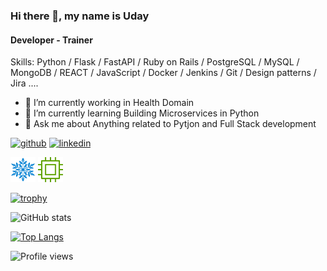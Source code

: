 ### Hi there 👋, my name is Uday
#### Developer - Trainer

Skills: Python / Flask / FastAPI / Ruby on Rails / PostgreSQL / MySQL / MongoDB / REACT / JavaScript / Docker / Jenkins / Git / Design patterns / Jira ....

- 🔭 I’m currently working in Health Domain
- 🌱 I’m currently learning Building Microservices in Python
- 💬 Ask me about Anything related to Pytjon and Full Stack development 


[<img src='https://cdn.jsdelivr.net/npm/simple-icons@3.0.1/icons/github.svg' alt='github' height='40'>](https://github.com/udkumar)  [<img src='https://cdn.jsdelivr.net/npm/simple-icons@3.0.1/icons/linkedin.svg' alt='linkedin' height='40'>](https://www.linkedin.com/in/umishra47/)

<a href='https://archiveprogram.github.com/'><img src='https://raw.githubusercontent.com/acervenky/animated-github-badges/master/assets/acbadge.gif' width='40' height='40'></a> <a href='https://docs.github.com/en/developers'><img src='https://raw.githubusercontent.com/acervenky/animated-github-badges/master/assets/devbadge.gif' width='40' height='40'></a> 

[![trophy](https://github-profile-trophy.vercel.app/?username=udkumar)](https://github.com/ryo-ma/github-profile-trophy)

![GitHub stats](https://github-readme-stats.vercel.app/api?username=udkumar&show_icons=true)  

[![Top Langs](https://github-readme-stats.vercel.app/api/top-langs/?username=udkumar)](https://github.com/anuraghazra/github-readme-stats)

![Profile views](https://gpvc.arturio.dev/udkumar)  

<!--
**udkumar/udkumar** is a ✨ _special_ ✨ repository because its `README.md` (this file) appears on your GitHub profile.

Here are some ideas to get you started:

- 🔭 I’m currently working on ...
- 🌱 I’m currently learning ...
- 👯 I’m looking to collaborate on ...
- 🤔 I’m looking for help with ...
- 💬 Ask me about ...
- 📫 How to reach me: ...
- 😄 Pronouns: ...
- ⚡ Fun fact: ...
-->
